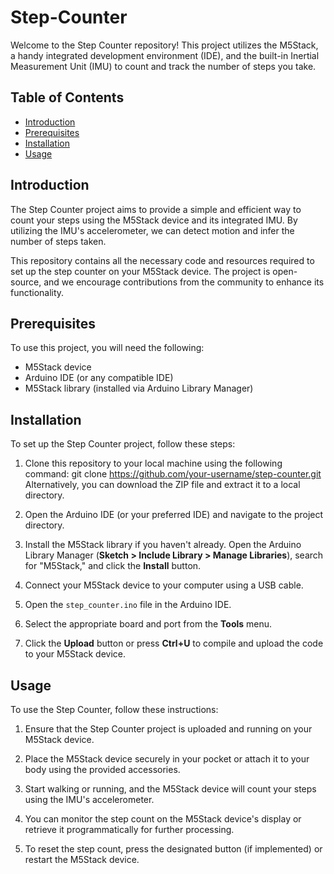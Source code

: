 
# Step-Counter

Welcome to the Step Counter repository! This project utilizes the M5Stack, a handy integrated development environment (IDE), and the built-in Inertial Measurement Unit (IMU) to count and track the number of steps you take.

## Table of Contents

- [Introduction](#introduction)
- [Prerequisites](#prerequisites)
- [Installation](#installation)
- [Usage](#usage)

## Introduction

The Step Counter project aims to provide a simple and efficient way to count your steps using the M5Stack device and its integrated IMU. By utilizing the IMU's accelerometer, we can detect motion and infer the number of steps taken.

This repository contains all the necessary code and resources required to set up the step counter on your M5Stack device. The project is open-source, and we encourage contributions from the community to enhance its functionality.

## Prerequisites

To use this project, you will need the following:

- M5Stack device
- Arduino IDE (or any compatible IDE)
- M5Stack library (installed via Arduino Library Manager)

## Installation

To set up the Step Counter project, follow these steps:

1. Clone this repository to your local machine using the following command:
git clone https://github.com/your-username/step-counter.git
 Alternatively, you can download the ZIP file and extract it to a local directory.

3. Open the Arduino IDE (or your preferred IDE) and navigate to the project directory.

4. Install the M5Stack library if you haven't already. Open the Arduino Library Manager (**Sketch > Include Library > Manage Libraries**), search for "M5Stack," and click the **Install** button.

5. Connect your M5Stack device to your computer using a USB cable.

6. Open the `step_counter.ino` file in the Arduino IDE.

7. Select the appropriate board and port from the **Tools** menu.

8. Click the **Upload** button or press **Ctrl+U** to compile and upload the code to your M5Stack device.

## Usage

To use the Step Counter, follow these instructions:

1. Ensure that the Step Counter project is uploaded and running on your M5Stack device.

2. Place the M5Stack device securely in your pocket or attach it to your body using the provided accessories.

3. Start walking or running, and the M5Stack device will count your steps using the IMU's accelerometer.

4. You can monitor the step count on the M5Stack device's display or retrieve it programmatically for further processing.

5. To reset the step count, press the designated button (if implemented) or restart the M5Stack device.


